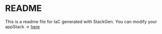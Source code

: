 # README
This is a readme file for IaC generated with StackGen.
You can modify your appStack -> [here](http://main.dev.stackgen.com/appstacks/f71209ab-d25f-4466-a899-e7e305a9eeec)
